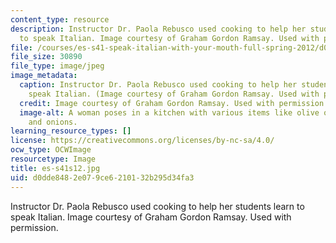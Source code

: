 ```yaml
---
content_type: resource
description: Instructor Dr. Paola Rebusco used cooking to help her students learn
  to speak Italian. Image courtesy of Graham Gordon Ramsay. Used with permission.
file: /courses/es-s41-speak-italian-with-your-mouth-full-spring-2012/d0dde8482e079ce6210132b295d34fa3_es-s41s12.jpg
file_size: 30890
file_type: image/jpeg
image_metadata:
  caption: Instructor Dr. Paola Rebusco used cooking to help her students learn to
    speak Italian. (Image courtesy of Graham Gordon Ramsay. Used with permission.)
  credit: Image courtesy of Graham Gordon Ramsay. Used with permission.
  image-alt: A woman poses in a kitchen with various items like olive oil, garlic
    and onions.
learning_resource_types: []
license: https://creativecommons.org/licenses/by-nc-sa/4.0/
ocw_type: OCWImage
resourcetype: Image
title: es-s41s12.jpg
uid: d0dde848-2e07-9ce6-2101-32b295d34fa3
---
```

Instructor Dr. Paola Rebusco used cooking to help her students learn to speak Italian. Image courtesy of Graham Gordon Ramsay. Used with permission.